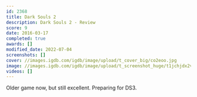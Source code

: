 ```yaml
---
id: 2368
title: Dark Souls 2
description: Dark Souls 2 - Review
score: 9
date: 2016-03-17
completed: true
awards: []
modified_date: 2022-07-04
screenshots: []
cover: //images.igdb.com/igdb/image/upload/t_cover_big/co2eoo.jpg
image: //images.igdb.com/igdb/image/upload/t_screenshot_huge/t1jchjdx2vnhdywkfbu8.jpg
videos: []
---
```

Older game now, but still excellent. Preparing for DS3.